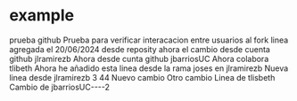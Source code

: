 # example
prueba github
Prueba para verificar interacacion entre usuarios al fork
linea agregada el 20/06/2024
desde reposity
ahora el cambio desde cuenta github jlramirezb 
Ahora desde cunta github jbarriosUC
Ahora colabora tlibeth
Ahora he añadido esta linea desde la rama joses en jlramirezb
Nueva linea desde jlramirezb 3
44
Nuevo cambio
Otro cambio
Linea de tlisbeth
Cambio de jbarriosUC----2

